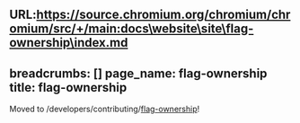 URL:https://source.chromium.org/chromium/chromium/src/+/main:docs\website\site\flag-ownership\index.md
---
breadcrumbs: []
page_name: flag-ownership
title: flag-ownership
---

Moved to
/developers/contributing/[flag-ownership](/developers/contributing-code/flag-ownership)!

